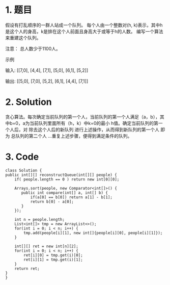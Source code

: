 # 1. 题目
假设有打乱顺序的一群人站成一个队列。 每个人由一个整数对(h, k)表示，其中h是这个人的身高，k是排在这个人前面且身高大于或等于h的人数。 编写一个算法来重建这个队列。

注意：
总人数少于1100人。

示例

输入:
[[7,0], [4,4], [7,1], [5,0], [6,1], [5,2]]

输出:
[[5,0], [7,0], [5,2], [6,1], [4,4], [7,1]]
# 2. Solution
贪心算法。每次确定当前队列的第一个人，当前队列的第一个人满足（a，b），其中b=0，a为当前队列里面所有（h，k）中k=0的最小 h值。确定当前队列的第一个人后，对 除去这个人后的新队列 进行上述操作，从而得到新队列的第一个人 即为 总队列的第二个人 ...重复上述步骤，便得到满足条件的队列。

# 3. Code
```
class Solution {
public int[][] reconstructQueue(int[][] people) {
    if( people.length == 0 ) return new int[0][0];

    Arrays.sort(people, new Comparator<int[]>() {
       public int compare(int[] a, int[] b) {
           if(a[0] == b[0]) return a[1] - b[1];
           return b[0] - a[0];
       }
    });

    int n = people.length;
    List<int[]> tmp = new ArrayList<>();
    for(int i = 0; i < n; i++) {
        tmp.add(people[i][1], new int[]{people[i][0], people[i][1]});
    }

    int[][] ret = new int[n][2];
    for(int i = 0; i < n; i++) {
        ret[i][0] = tmp.get(i)[0];
        ret[i][1] = tmp.get(i)[1];
    }
    return ret;
}
}
```